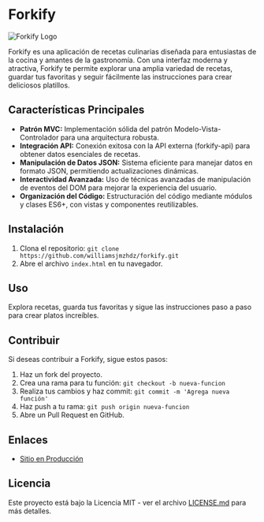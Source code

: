 # Forkify

![Forkify Logo](https://forkify-v2.netlify.app/logo.09084f39.png)

Forkify es una aplicación de recetas culinarias diseñada para entusiastas de la cocina y amantes de la gastronomía. Con una interfaz moderna y atractiva, Forkify te permite explorar una amplia variedad de recetas, guardar tus favoritas y seguir fácilmente las instrucciones para crear deliciosos platillos.

## Características Principales

- **Patrón MVC:** Implementación sólida del patrón Modelo-Vista-Controlador para una arquitectura robusta.
- **Integración API:** Conexión exitosa con la API externa (forkify-api) para obtener datos esenciales de recetas.
- **Manipulación de Datos JSON:** Sistema eficiente para manejar datos en formato JSON, permitiendo actualizaciones dinámicas.
- **Interactividad Avanzada:** Uso de técnicas avanzadas de manipulación de eventos del DOM para mejorar la experiencia del usuario.
- **Organización del Código:** Estructuración del código mediante módulos y clases ES6+, con vistas y componentes reutilizables.

## Instalación

1. Clona el repositorio: `git clone https://github.com/williamsjmzhdz/forkify.git`
2. Abre el archivo `index.html` en tu navegador.

## Uso

Explora recetas, guarda tus favoritas y sigue las instrucciones paso a paso para crear platos increíbles.

## Contribuir

Si deseas contribuir a Forkify, sigue estos pasos:

1. Haz un fork del proyecto.
2. Crea una rama para tu función: `git checkout -b nueva-funcion`
3. Realiza tus cambios y haz commit: `git commit -m 'Agrega nueva función'`
4. Haz push a tu rama: `git push origin nueva-funcion`
5. Abre un Pull Request en GitHub.

## Enlaces

- [Sitio en Producción](https://forkify-williamsjmzhdz.netlify.app/)

## Licencia

Este proyecto está bajo la Licencia MIT - ver el archivo [LICENSE.md](LICENSE.md) para más detalles.
